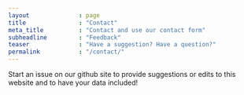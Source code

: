 ```yaml
---
layout              : page
title               : "Contact"
meta_title          : "Contact and use our contact form"
subheadline         : "Feedback"
teaser              : "Have a suggestion? Have a question?"
permalink           : "/contact/"
---
```


Start an issue on our github site to provide suggestions or edits to this website and to have your data included!
